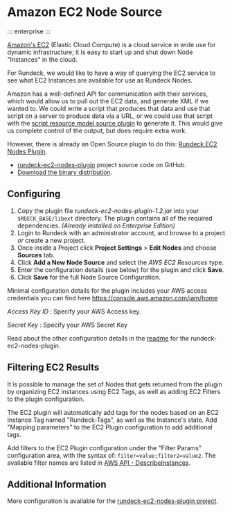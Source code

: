 # Amazon EC2 Node Source
::: enterprise
:::

[Amazon's EC2](https://aws.amazon.com/ec2/) (Elastic Cloud Compute) is a cloud service in wide use for dynamic infrastructure; it is easy to start up and shut down Node "Instances" in the cloud.

For Rundeck, we would like to have a way of querying the EC2 service to see what EC2 Instances are available for use as Rundeck Nodes.

Amazon has a well-defined API for communication with their services, which would allow us to pull out the EC2 data, and generate XML if we wanted to. We could write a script that produces that data and use that script on a server to produce data via a URL, or we could use that script with the [script resource model source plugin](/manual/projects/resource-model-sources/builtin.md#script-resource-model-source-configuration) to generate it. This would give us complete control of the output, but does require extra work.

However, there is already an Open Source plugin to do this: [Rundeck EC2 Nodes Plugin](https://github.com/rundeck-plugins/rundeck-ec2-nodes-plugin).

- [rundeck-ec2-nodes-plugin](https://github.com/rundeck-plugins/rundeck-ec2-nodes-plugin) project source code on GitHub.
- [Download the binary distribution](https://github.com/rundeck-plugins/rundeck-ec2-nodes-plugin/downloads).

## Configuring

1. Copy the plugin file _rundeck-ec2-nodes-plugin-1.2.jar_ into your `$RDECK_BASE/libext` directory. The plugin contains all of the required dependencies. _(Already installed on Enterprise Edition)_
2. Login to Rundeck with an administrator account, and browse to a project _or_ create a new project.
3. Once inside a Project click **Project Settings** > **Edit Nodes** and choose **Sources** tab.
4. Click **Add a New Node Source** and select the _AWS EC2 Resources_ type.
5. Enter the configuration details (see below) for the plugin and click **Save**.
6. Click **Save** for the full Node Source Configuration.

Minimal configuration details for the plugin includes your AWS access credentials you can find here <https://console.aws.amazon.com/iam/home>

_Access Key ID_
: Specify your AWS Access key.

_Secret Key_
: Specify your AWS Secret Key

Read about the other configuration details in the [readme](https://github.com/rundeck-plugins/rundeck-ec2-nodes-plugin/blob/master/Readme.md) for the rundeck-ec2-nodes-plugin.

## Filtering EC2 Results

It is possible to manage the set of Nodes that gets returned from the plugin by organizing EC2 instances using EC2 Tags, as well as adding EC2 Filters to the plugin configuration.

The EC2 plugin will automatically add tags for the nodes based on an EC2 Instance Tag named "Rundeck-Tags", as well as the Instance's state. Add "Mapping parameters" to the EC2 Plugin configuration to add additional tags.

Add filters to the EC2 Plugin configuration under the "Filter Params" configuration area, with the syntax of: `filter=value;filter2=value2`. The available filter names are listed in [AWS API - DescribeInstances](https://docs.aws.amazon.com/AWSEC2/latest/APIReference/API_DescribeInstances.html).

## Additional Information

More configuration is available for the [rundeck-ec2-nodes-plugin project](https://github.com/rundeck-plugins/rundeck-ec2-nodes-plugin).
